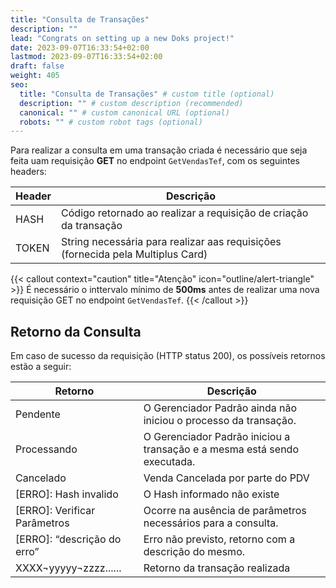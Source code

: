 ```yaml
---
title: "Consulta de Transações"
description: ""
lead: "Congrats on setting up a new Doks project!"
date: 2023-09-07T16:33:54+02:00
lastmod: 2023-09-07T16:33:54+02:00
draft: false
weight: 405
seo:
  title: "Consulta de Transações" # custom title (optional)
  description: "" # custom description (recommended)
  canonical: "" # custom canonical URL (optional)
  robots: "" # custom robot tags (optional)
---
```


Para realizar a consulta em uma transação criada é necessário que seja feita uam requisição **GET** no endpoint `GetVendasTef`, com os seguintes headers:

| Header    | Descrição                                                                 |
|-----------|---------------------------------------------------------------------------|
| HASH      | Código retornado ao realizar a requisição de criação da transação         |
| TOKEN     | String necessária para realizar aas requisições (fornecida pela Multiplus Card)          |

{{< callout context="caution" title="Atenção" icon="outline/alert-triangle" >}}
É necessário o inttervalo mínimo de **500ms** antes de realizar uma nova requisição GET no endpoint `GetVendasTef`.
{{< /callout >}}

## Retorno da Consulta

Em caso de sucesso da requisição (HTTP status 200), os possíveis retornos estão a seguir:

| Retorno                        | Descrição                                                              |
|-------------------------------|-------------------------------------------------------------------------|
| Pendente                      | O Gerenciador Padrão ainda não iniciou o processo da transação.         |
| Processando                   | O Gerenciador Padrão iniciou a transação e a mesma está sendo executada.|
| Cancelado                     | Venda Cancelada por parte do PDV                                        |
| [ERRO]: Hash invalido         | O Hash informado não existe                                             |
| [ERRO]: Verificar Parâmetros  | Ocorre na ausência de parâmetros necessários para a consulta.           |
| [ERRO]: “descrição do erro”   | Erro não previsto, retorno com a descrição do mesmo.                    |
| XXXX¬yyyyy¬zzzz......         | Retorno da transação realizada                                          |
